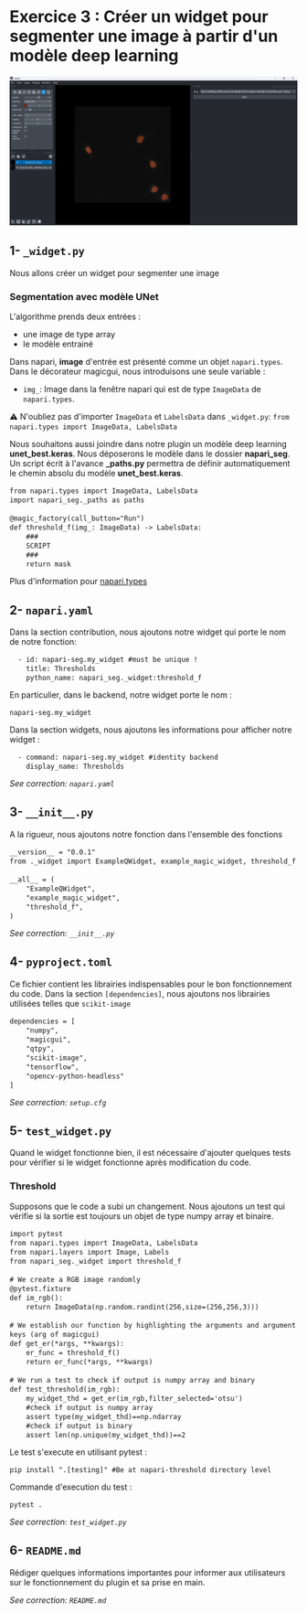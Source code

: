 # Exercice 3 : Créer un widget pour segmenter une image à partir d'un modèle deep learning

![Alt text](credit-images/deep_learning_widget.png)

## 1- `_widget.py`

Nous allons créer un widget pour segmenter une image

### Segmentation avec modèle UNet

L'algorithme prends deux entrées :
- une image de type array
- le modèle entrainé

Dans napari, **image** d'entrée est présenté comme un objet `napari.types`. Dans le décorateur magicgui, nous introduisons une seule variable :

- `img_`: Image dans la fenêtre napari qui est de type `ImageData` de `napari.types`.

⚠️ N'oubliez pas d'importer `ImageData` et `LabelsData` dans `_widget.py`: `from napari.types import ImageData, LabelsData`

Nous souhaitons aussi joindre dans notre plugin un modèle deep learning **unet_best.keras**. Nous déposerons le modèle dans le dossier **napari_seg**. Un script écrit à l'avance **_paths.py**  permettra de définir automatiquement le chemin absolu du modèle **unet_best.keras**.

```
from napari.types import ImageData, LabelsData
import napari_seg._paths as paths

@magic_factory(call_button="Run")
def threshold_f(img_: ImageData) -> LabelsData:    
    ###
    SCRIPT
    ###
    return mask
```

Plus d'information pour [napari.types](https://napari.org/stable/api/napari.types.html)

## 2- `napari.yaml`

Dans la section contribution, nous ajoutons notre widget qui porte le nom de notre fonction:
```
  - id: napari-seg.my_widget #must be unique !
    title: Thresholds
    python_name: napari_seg._widget:threshold_f

```
En particulier, dans le backend, notre widget porte le nom : 
```
napari-seg.my_widget
```
Dans la section widgets, nous ajoutons les informations pour afficher notre widget :
```
  - command: napari-seg.my_widget #identity backend
    display_name: Thresholds
```

*See correction: `napari.yaml`*

## 3- `__init__.py`

A la rigueur, nous ajoutons notre fonction dans l'ensemble des fonctions 
```
__version__ = "0.0.1"
from ._widget import ExampleQWidget, example_magic_widget, threshold_f

__all__ = (
    "ExampleQWidget",
    "example_magic_widget",
    "threshold_f",
)
```

*See correction: `__init__.py`*

## 4-  `pyproject.toml`

Ce fichier contient les librairies indispensables pour le bon fonctionnement du code. Dans la section `[dependencies]`, nous ajoutons nos librairies utilisées telles que `scikit-image`
```
dependencies = [
    "numpy",
    "magicgui",
    "qtpy",
    "scikit-image",
    "tensorflow",
    "opencv-python-headless"
]
```

*See correction: `setup.cfg`*

## 5-  `test_widget.py`

Quand le widget fonctionne bien, il est nécessaire d'ajouter quelques tests pour vérifier si le widget fonctionne après modification du code. 

### Threshold

Supposons que le code a subi un changement. Nous ajoutons un test qui vérifie si la sortie est toujours un objet de type numpy array et binaire.

```
import pytest
from napari.types import ImageData, LabelsData
from napari.layers import Image, Labels
from napari_seg._widget import threshold_f

# We create a RGB image randomly
@pytest.fixture
def im_rgb():
    return ImageData(np.random.randint(256,size=(256,256,3)))

# We establish our function by highlighting the arguments and argument keys (arg of magicgui)
def get_er(*args, **kwargs):
    er_func = threshold_f()
    return er_func(*args, **kwargs)

# We run a test to check if output is numpy array and binary
def test_threshold(im_rgb):
    my_widget_thd = get_er(im_rgb,filter_selected='otsu')
    #check if output is numpy array
    assert type(my_widget_thd)==np.ndarray
    #check if output is binary
    assert len(np.unique(my_widget_thd))==2
```

Le test s'execute en utilisant pytest :
```
pip install ".[testing]" #Be at napari-threshold directory level
```
Commande d'execution du test :
```
pytest .
```

*See correction: `test_widget.py`*

## 6-  `README.md`

Rédiger quelques informations importantes pour informer aux utilisateurs sur le fonctionnement du plugin et sa prise en main.

*See correction: `README.md`*
